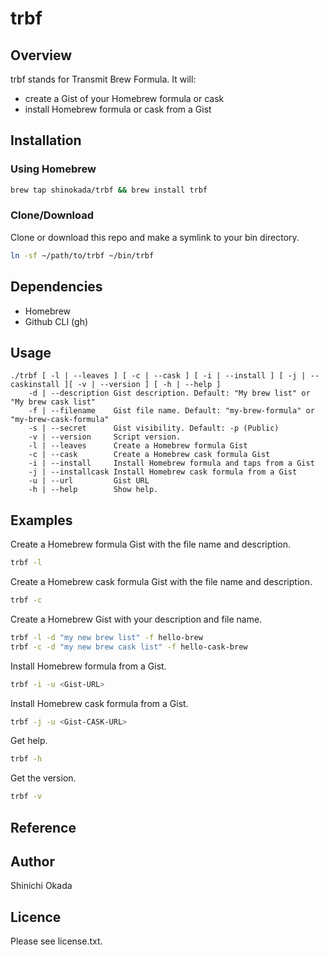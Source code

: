 # trbf

## Overview

trbf stands for Transmit Brew Formula. It will:

- create a Gist of your Homebrew formula or cask
- install Homebrew formula or cask from a Gist

## Installation

### Using Homebrew

```sh
brew tap shinokada/trbf && brew install trbf
```

### Clone/Download

Clone or download this repo and make a symlink to your bin directory.

```sh
ln -sf ~/path/to/trbf ~/bin/trbf
```

## Dependencies

- Homebrew
- Github CLI (gh)

## Usage

```
./trbf [ -l | --leaves ] [ -c | --cask ] [ -i | --install ] [ -j | --caskinstall ][ -v | --version ] [ -h | --help ]
    -d | --description Gist description. Default: "My brew list" or "My brew cask list"
    -f | --filename    Gist file name. Default: "my-brew-formula" or "my-brew-cask-formula"
    -s | --secret      Gist visibility. Default: -p (Public)
    -v | --version     Script version.
    -l | --leaves      Create a Homebrew formula Gist
    -c | --cask        Create a Homebrew cask formula Gist
    -i | --install     Install Homebrew formula and taps from a Gist
    -j | --installcask Install Homebrew cask formula from a Gist
    -u | --url         Gist URL
    -h | --help        Show help.
```

## Examples

Create a Homebrew formula Gist with the file name and description.

```sh
trbf -l
```

Create a Homebrew cask formula Gist with the file name and description.

```sh
trbf -c
```

Create a Homebrew Gist with your description and file name.

```sh
trbf -l -d "my new brew list" -f hello-brew
trbf -c -d "my new brew cask list" -f hello-cask-brew
```

Install Homebrew formula from a Gist.

```sh
trbf -i -u <Gist-URL>
```

Install Homebrew cask formula from a Gist.

```sh
trbf -j -u <Gist-CASK-URL>
```

Get help.

```sh
trbf -h
```

Get the version.

```sh
trbf -v
```

## Reference

## Author

Shinichi Okada

## Licence

Please see license.txt.
